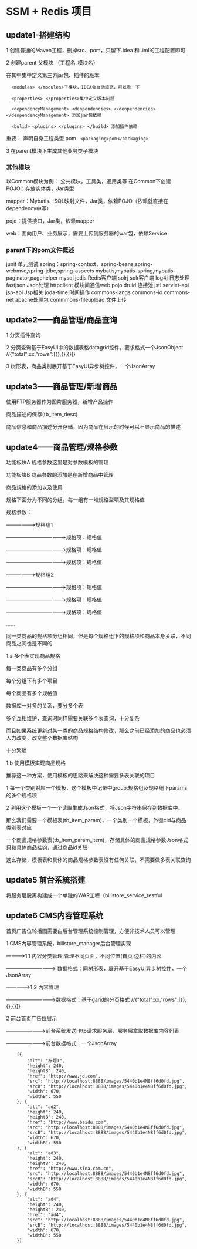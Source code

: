 
# SSM + Redis 项目

## update1-搭建结构

1 创建普通的Maven工程，删掉src、pom，只留下.idea 和 .iml的工程配置即可

2 创建parent 父模块 （工程名_模块名）

  在其中集中定义第三方jar包、插件的版本
    
      <modules> </modules>子模块，IDEA会自动填充，可以看一下
      
      <properties> </properties>集中定义版本问题
      
      <dependencyManagement> <denpendencies> </denpendencies> </denpendencyManagement> 添加jar包依赖
      
      <bulid> <plugins> </plugins> </build> 添加插件依赖
  
  重要： 声明自身工程类型 pom
 ` <packaging>pom</packaging>`
  
  3 在parent模块下生成其他业务类子模块
  

### 其他模块
以Common模块为例：
公共模块，工具类，通用类等
在Common下创建
POJO：存放实体类，Jar类型

mapper：Mybatis、SQL映射文件，Jar类，依赖POJO（依赖就直接在dependency中写）

pojo：提供接口，Jar类，依赖mapper

web：面向用户、业务展示，需要上传到服务器的war包，依赖Service

### parent下的pom文件概述

junit 单元测试
spring：spring-context，spring-beans,spring-webmvc,spring-jdbc,spring-aspects
mybatis,mybatis-spring,mybatis-paginator,pagehelper
mysql
jedis Redis客户端
solrj solr客户端
log4j 日志处理
fastjson Json处理
httpclient 模块间通信web pojo
druid 连接池
jstl servlet-api jsp-api Jsp相关
joda-time 时间操作
commons-langs commons-io commons-net apache处理包
commmons-fileupload 文件上传

## update2——商品管理/商品查询

1 分页插件查询

2 分页查询基于EasyUI中的数据表格datagrid控件，要求格式一个JsonObject
      //{"total":xx,"rows":[{},{},{}]}
      
3 树形表，商品类别展开基于EasyUI异步树控件，一个JsonArray

## update3——商品管理/新增商品

使用FTP服务器作为图片服务器，新增产品操作

商品描述的保存(tb_item_desc)

商品信息和商品描述分开存储，因为商品在展示的时候可以不显示商品的描述

## update4——商品管理/规格参数

功能板块A 规格参数这里是对参数模板的管理

功能板块B 商品参数的添加是在新增商品中管理

商品規格的添加以及使用

规格下面分为不同的分组，每一组有一堆规格型项及其规格值

规格参数：

——————>规格组1

————————————>规格项：规格值

————————————>规格项：规格值

————————————>规格项：规格值

——————>规格组2

————————————>规格项：规格值

————————————>规格项：规格值

————————————>规格项：规格值

......

同一类商品的规格项分组相同，但是每个规格组下的规格项和商品本身关联，不同商品之间也是不同的


1.a 多个表实现商品规格

每一类商品有多个分组

每个分组下有多个项目

每个商品有多个规格值

数据库一对多的关系，要分多个表

多个互相维护，查询时同样需要关联多个表查询，十分复杂

而且如果系统更新对某一类的商品规格结构修改，那么之前已经添加的商品也必须人力改变，改变整个数据库结构

十分繁琐 

1.b 使用模板实现商品规格

推荐这一种方案，使用模板的思路来解决这种需要多表关联的项目

1 每一个类别对应一个模板，这个模板中记录中group:规格组及规格组下params的多个规格项

2 利用这个模板一个一个读取生成Json格式，将Json字符串保存到数据库中。

那么我们需要一个模板表(tb_item_param)，一个类别一个模板，外键cid与商品类别表对应

一个商品规格参数表(tb_item_param_item)，存储具体的商品规格参数Json格式只和具体商品挂钩，通过商品id关联

这么存储，模板表和具体的商品规格参数表没有任何关联，不需要做多表关联查询

## update5 前台系統搭建

将服务层脱离构建成一个单独的WAR工程（bilistore_service_restful 

## update6 CMS内容管理系统

首页广告位轮播图需要由后台管理系统控制管理，方便非技术人员可以管理

1  CMS內容管理系统，bilistore_manager后台管理实现

————>1.1 内容分类管理,管理不同页面，不同位置(首页 边栏)的内容

——————————> 数据格式：同树形表，展开基于EasyUI异步树控件，一个JsonArray

—————>1.2 內容管理

——————————>数据格式：基于garid的分页格式 //{"total":xx,"rows":[{},{},{}]}

2 前台首页广告位展示

————————>前台系统发送Http请求服务层，服务层拿取数据库内容列表

————————>前台数据格式：一个JsonArray

        [{
        	"alt": "标题1",
        	"height": 240,
        	"heightB": 240,
        	"href": "http://www.jd.com",
        	"src": "http://localhost:8888/images/5440b1e4N8ff6d0fd.jpg",
        	"srcB": "http://localhost:8888/images/5440b1e4N8ff6d0fd.jpg",
        	"width": 670,
        	"widthB": 550
        }, {
        	"alt": "ad2",
        	"height": 240,
        	"heightB": 240,
        	"href": "http://www.baidu.com",
        	"src": "http://localhost:8888/images/5440b1e4N8ff6d0fd.jpg",
        	"srcB": "http://localhost:8888/images/5440b1e4N8ff6d0fd.jpg",
        	"width": 670,
        	"widthB": 550
        }, {
        	"alt": "ad3",
        	"height": 240,
        	"heightB": 240,
        	"href": "http://www.sina.com.cn",
        	"src": "http://localhost:8888/images/5440b1e4N8ff6d0fd.jpg",
        	"srcB": "http://localhost:8888/images/5440b1e4N8ff6d0fd.jpg",
        	"width": 670,
        	"widthB": 550
        }, {
        	"alt": "ad4",
        	"height": 240,
        	"heightB": 240,
        	"href": "ad4",
        	"src": "http://localhost:8888/images/5440b1e4N8ff6d0fd.jpg",
        	"srcB": "http://localhost:8888/images/5440b1e4N8ff6d0fd.jpg",
        	"width": 670,
        	"widthB": 550
        }]
        



    